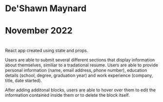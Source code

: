 #
# De'Shawn Maynard
# November 2022
#

React app created using state and props. 

Users are able to submit several different sections that display information about themselves, similiar to a tradational resume. Users are able to provide personal information (name, email address, phone number), education details (school, degree, graduation year) and work experience (company, title, date started).

After adding additonal blocks, users are able to hover over them to edit the information contained inside them or to delete the block itself. 
